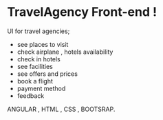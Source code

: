 # TravelAgency Front-end !

UI for travel agencies;

- see places to visit
- check airplane , hotels availability
- check in hotels
- see facilities
- see offers and prices
- book a flight
- payment method
- feedback


ANGULAR , HTML , CSS , BOOTSRAP.
